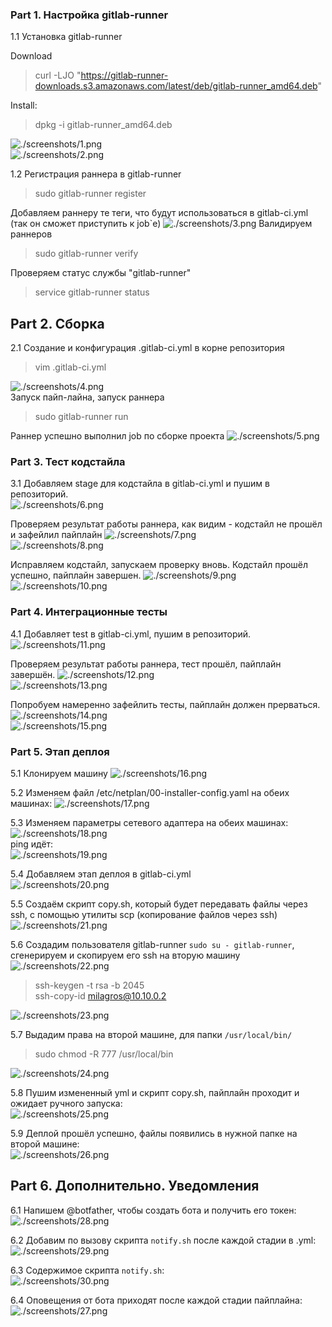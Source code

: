 ### Part 1. Настройка **gitlab-runner**

1.1 Установка gitlab-runner  

Download 
> curl -LJO "https://gitlab-runner-downloads.s3.amazonaws.com/latest/deb/gitlab-runner_amd64.deb"  

Install:
> dpkg -i gitlab-runner_amd64.deb  

![./screenshots/1.png](./screenshots/1.png)  
![./screenshots/2.png](./screenshots/2.png)  

1.2 Регистрация раннера в gitlab-runner  

> sudo gitlab-runner register  

Добавляем раннеру те теги, что будут использоваться в gitlab-ci.yml (так он сможет приступить к job`е)
![./screenshots/3.png](./screenshots/3.png)
Валидируем раннеров    
> sudo gitlab-runner verify  

Проверяем статус службы "gitlab-runner"
> service gitlab-runner status


## Part 2. Сборка

2.1 Создание и конфигурация .gitlab-ci.yml в корне репозитория
> vim .gitlab-ci.yml  
  
![./screenshots/4.png](./screenshots/4.png)   
Запуск пайп-лайна, запуск раннера
> sudo gitlab-runner run    
  
Раннер успешно выполнил job по сборке проекта
![./screenshots/5.png](./screenshots/5.png)    


### Part 3. Тест кодстайла

3.1 Добавляем stage для кодстайла в gitlab-ci.yml и пушим в репозиторий.  
![./screenshots/6.png](./screenshots/6.png)    

Проверяем результат работы раннера, как видим - кодстайл не прошёл и зафейлил пайплайн
![./screenshots/7.png](./screenshots/7.png)    
![./screenshots/8.png](./screenshots/8.png)  

Исправляем кодстайл, запускаем проверку вновь.
Кодстайл прошёл успешно, пайплайн завершен.
![./screenshots/9.png](./screenshots/9.png)    
![./screenshots/10.png](./screenshots/10.png)  


### Part 4. Интеграционные тесты

4.1 Добавляет test в gitlab-ci.yml, пушим в репозиторий.  
![./screenshots/11.png](./screenshots/11.png)   

Проверяем результат работы раннера, тест прошёл, пайплайн завершён.
![./screenshots/12.png](./screenshots/12.png)  
![./screenshots/13.png](./screenshots/13.png)  

Попробуем намеренно зафейлить тесты, пайплайн должен прерваться.  
![./screenshots/14.png](./screenshots/14.png)  
![./screenshots/15.png](./screenshots/15.png)  


### Part 5. Этап деплоя

5.1 Клонируем машину
![./screenshots/16.png](./screenshots/16.png)  

5.2 Изменяем файл /etc/netplan/00-installer-config.yaml на обеих машинах:
![./screenshots/17.png](./screenshots/17.png)  

5.3 Изменяем параметры сетевого адаптера на обеих машинах:
![./screenshots/18.png](./screenshots/18.png)   
ping идёт:  
![./screenshots/19.png](./screenshots/19.png)  

5.4 Добавляем этап деплоя в gitlab-ci.yml  
![./screenshots/20.png](./screenshots/20.png)   

5.5 Создаём скрипт copy.sh, который будет передавать файлы через ssh, с помощью утилиты scp (копирование файлов через ssh)
![./screenshots/21.png](./screenshots/21.png)  

5.6 Создадим пользователя gitlab-runner ```sudo su - gitlab-runner```, сгенерируем и скопируем его ssh на вторую машину  
![./screenshots/22.png](./screenshots/22.png)   
> ssh-keygen -t rsa -b 2045  
> ssh-copy-id milagros@10.10.0.2  

![./screenshots/23.png](./screenshots/23.png)   

5.7 Выдадим права на второй машине, для папки `/usr/local/bin/`
> sudo chmod -R 777 /usr/local/bin  

![./screenshots/24.png](./screenshots/24.png)   

5.8 Пушим измененный yml и скрипт copy.sh, пайплайн проходит и ожидает ручного запуска:  
![./screenshots/25.png](./screenshots/25.png) 

5.9 Деплой прошёл успешно, файлы появились в нужной папке на второй машине:  
![./screenshots/26.png](./screenshots/26.png) 


## Part 6. Дополнительно. Уведомления  

6.1 Напишем @botfather, чтобы создать бота и получить его токен:
![./screenshots/28.png](./screenshots/28.png)   

6.2 Добавим по вызову скрипта `notify.sh` после каждой стадии в .yml:
![./screenshots/29.png](./screenshots/29.png) 

6.3 Содержимое скрипта `notify.sh`:  
![./screenshots/30.png](./screenshots/30.png)  

6.4 Оповещения от бота приходят после каждой стадии пайплайна:  
![./screenshots/27.png](./screenshots/27.png) 
